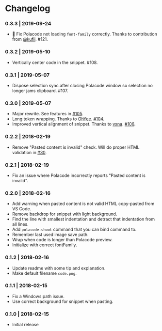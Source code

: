 # Changelog

### 0.3.3 | 2019-09-24

- 🙌 Fix Polacode not loading `font-family` correctly. Thanks to contribution from [@kufii](https://github.com/kufii). #121.

### 0.3.2 | 2019-05-10

- Vertically center code in the snippet. #108.

### 0.3.1 | 2019-05-07

- Dispose selection sync after closing Polacode window so selection no longer jams clipboard. #107.

### 0.3.0 | 2019-05-07

- Major rewrite. See features in [#105](https://github.com/octref/polacode/pull/105).
- Long token wrapping. Thanks to [OhYee](https://github.com/OhYee). [#104](https://github.com/octref/polacode/pull/104).
- Improved vertical alignment of snippet. Thanks to [vxna](https://github.com/vxna). [#106](https://github.com/octref/polacode/pull/106).

### 0.2.2 | 2018-02-19

- Remove "Pasted content is invalid" check. Will do proper HTML validation in [#30](https://github.com/octref/polacode/issues/30).

### 0.2.1 | 2018-02-19

- Fix an issue where Polacode incorrectly reports "Pasted content is invalid".

### 0.2.0 | 2018-02-16

- Add warning when pasted content is not valid HTML copy-pasted from VS Code.
- Remove backdrop for snippet with light background.
- Find the line with smallest indentation and detract that indentation from all lines.
- Add `polacode.shoot` command that you can bind command to.
- Remember last used image save path.
- Wrap when code is longer than Polacode preview.
- Initialize with correct fontFamily.

### 0.1.2 | 2018-02-16

- Update readme with some tip and explanation.
- Make default filename `code.png`.

### 0.1.1 | 2018-02-15

- Fix a Windows path issue.
- Use correct background for snippet when pasting.

### 0.1.0 | 2018-02-15

- Initial release